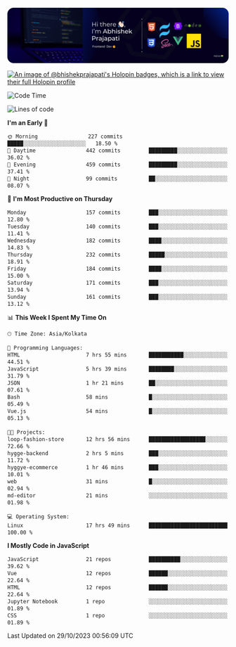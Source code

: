 ![Banner](./Header.png)

[![An image of @bhishekprajapati's Holopin badges, which is a link to view their full Holopin profile](https://holopin.me/bhishekprajapati)](https://holopin.io/@bhishekprajapati)

<!--START_SECTION:waka-->
![Code Time](http://img.shields.io/badge/Code%20Time-41%20hrs%2033%20mins-blue)

![Lines of code](https://img.shields.io/badge/From%20Hello%20World%20I%27ve%20Written-1.5%20million%20lines%20of%20code-blue)

**I'm an Early 🐤** 

```text
🌞 Morning                227 commits         █████░░░░░░░░░░░░░░░░░░░░   18.50 % 
🌆 Daytime                442 commits         █████████░░░░░░░░░░░░░░░░   36.02 % 
🌃 Evening                459 commits         █████████░░░░░░░░░░░░░░░░   37.41 % 
🌙 Night                  99 commits          ██░░░░░░░░░░░░░░░░░░░░░░░   08.07 % 
```
📅 **I'm Most Productive on Thursday** 

```text
Monday                   157 commits         ███░░░░░░░░░░░░░░░░░░░░░░   12.80 % 
Tuesday                  140 commits         ███░░░░░░░░░░░░░░░░░░░░░░   11.41 % 
Wednesday                182 commits         ████░░░░░░░░░░░░░░░░░░░░░   14.83 % 
Thursday                 232 commits         █████░░░░░░░░░░░░░░░░░░░░   18.91 % 
Friday                   184 commits         ████░░░░░░░░░░░░░░░░░░░░░   15.00 % 
Saturday                 171 commits         ███░░░░░░░░░░░░░░░░░░░░░░   13.94 % 
Sunday                   161 commits         ███░░░░░░░░░░░░░░░░░░░░░░   13.12 % 
```


📊 **This Week I Spent My Time On** 

```text
🕑︎ Time Zone: Asia/Kolkata

💬 Programming Languages: 
HTML                     7 hrs 55 mins       ███████████░░░░░░░░░░░░░░   44.51 % 
JavaScript               5 hrs 39 mins       ████████░░░░░░░░░░░░░░░░░   31.79 % 
JSON                     1 hr 21 mins        ██░░░░░░░░░░░░░░░░░░░░░░░   07.61 % 
Bash                     58 mins             █░░░░░░░░░░░░░░░░░░░░░░░░   05.49 % 
Vue.js                   54 mins             █░░░░░░░░░░░░░░░░░░░░░░░░   05.13 % 

🐱‍💻 Projects: 
loop-fashion-store       12 hrs 56 mins      ██████████████████░░░░░░░   72.66 % 
hygge-backend            2 hrs 5 mins        ███░░░░░░░░░░░░░░░░░░░░░░   11.72 % 
hyggye-ecommerce         1 hr 46 mins        ███░░░░░░░░░░░░░░░░░░░░░░   10.01 % 
web                      31 mins             █░░░░░░░░░░░░░░░░░░░░░░░░   02.94 % 
md-editor                21 mins             ░░░░░░░░░░░░░░░░░░░░░░░░░   01.98 % 

💻 Operating System: 
Linux                    17 hrs 49 mins      █████████████████████████   100.00 % 
```

**I Mostly Code in JavaScript** 

```text
JavaScript               21 repos            ██████████░░░░░░░░░░░░░░░   39.62 % 
Vue                      12 repos            ██████░░░░░░░░░░░░░░░░░░░   22.64 % 
HTML                     12 repos            ██████░░░░░░░░░░░░░░░░░░░   22.64 % 
Jupyter Notebook         1 repo              ░░░░░░░░░░░░░░░░░░░░░░░░░   01.89 % 
CSS                      1 repo              ░░░░░░░░░░░░░░░░░░░░░░░░░   01.89 % 
```




 Last Updated on 29/10/2023 00:56:09 UTC
<!--END_SECTION:waka-->
<!--
**bhishekprajapati/bhishekprajapati** is a ✨ _special_ ✨ repository because its `README.md` (this file) appears on your GitHub profile.

Here are some ideas to get you started:

- 🔭 I’m currently working on ...
- 🌱 I’m currently learning ...
- 👯 I’m looking to collaborate on ...
- 🤔 I’m looking for help with ...
- 💬 Ask me about ...
- 📫 How to reach me: ...
- 😄 Pronouns: ...
- ⚡ Fun fact: ...
-->
